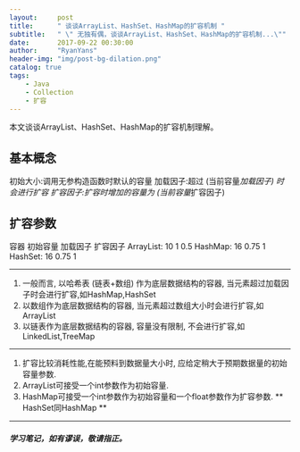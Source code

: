 ```yaml
---
layout:     post
title:      " 谈谈ArrayList、HashSet、HashMap的扩容机制 "
subtitle:   " \" 无独有偶，谈谈ArrayList、HashSet、HashMap的扩容机制...\""
date:       2017-09-22 00:30:00
author:     "RyanYans"
header-img: "img/post-bg-dilation.png"
catalog: true
tags:
    - Java
    - Collection
    - 扩容
---
```



本文谈谈ArrayList、HashSet、HashMap的扩容机制理解。


## 基本概念

初始大小:调用无参构造函数时默认的容量
加载因子:超过 (当前容量*加载因子) 时会进行扩容
扩容因子:扩容时增加的容量为 (当前容量*扩容因子)


## 扩容参数

容器	 		初始容量		加载因子		扩容因子
ArrayList:   		10				     1			   0.5
HashMap:		16				    0.75			    1
HashSet:		16				    0.75			    1


----


1. 一般而言, 以哈希表 (链表+数组) 作为底层数据结构的容器, 当元素超过加载因子时会进行扩容,如HashMap,HashSet
2. 以数组作为底层数据结构的容器, 当元素超过数组大小时会进行扩容,如ArrayList
3. 以链表作为底层数据结构的容器, 容量没有限制, 不会进行扩容,如LinkedList,TreeMap

  
  
---
  
  
1. 扩容比较消耗性能,在能预料到数据量大小时, 应给定稍大于预期数据量的初始容量参数.
2. ArrayList可接受一个int参数作为初始容量.
3. HashMap可接受一个int参数作为初始容量和一个float参数作为扩容参数.
** HashSet同HashMap **
  
  
  
----------  

##### 学习笔记，如有谬误，敬请指正。